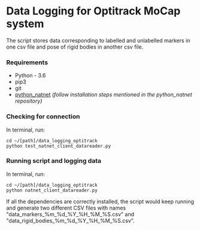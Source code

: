 # Data Logging for Optitrack MoCap system
The script stores data corresponding to labelled and unlabelled markers in one csv file and pose of rigid bodies in another csv file. 

### Requirements
* Python - 3.6
* pip3
* git
* [python_natnet](https://github.com/mje-nz/python_natnet) _(follow installation steps mentioned in the python\_natnet repository)_

### Checking for connection 
In terminal, run:
```
cd ~/[path]/data_logging_optitrack
python test_natnet_client_datareader.py
```

### Running script and logging data
In terminal, run:
```
cd ~/[path]/data_logging_optitrack
python natnet_client_datareader.py
```

If all the dependencies are correctly installed, the script would keep running and generate two different CSV files with names "data\_markers\_%m\_%d\_%Y\_%H\_%M\_%S.csv" and "data\_rigid\_bodies\_%m\_%d\_%Y\_%H\_%M\_%S.csv".


